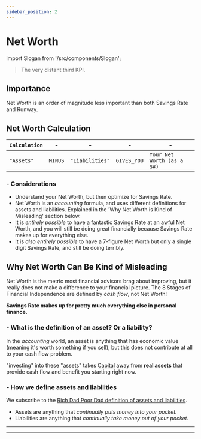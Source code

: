 ```yaml
---
sidebar_position: 2
---
```


# Net Worth

import Slogan from '/src/components/Slogan';

>The very distant third KPI.

## Importance

Net Worth is an order of magnitude less important than both Savings Rate and Runway.

## Net Worth Calculation

<APITable>

| `Calculation` | - | - | - | - |
| --- | --- | --- | --- | --- |
| `"Assets"` | `MINUS` | `"Liabilities"` | `GIVES_YOU` | `Your Net Worth (as a $#)`|

</APITable>

### - Considerations

- Understand your Net Worth, but then optimize for Savings Rate.
- Net Worth is an *accounting* formula, and uses different definitions for assets and liabilities. Explained in the 'Why Net Worth is Kind of Misleading' section below.
- It is *entirely possible* to have a fantastic Savings Rate at an awful Net Worth, and you will still be doing great financially because Savings Rate makes up for everything else. 
- It is *also entirely possible* to have a 7-figure Net Worth but only a single digit Savings Rate, and still be doing terribly.

## Why Net Worth Can Be Kind of Misleading

Net Worth is the metric most financial advisors brag about improving, but it really does not make a difference to your financial picture. The 8 Stages of Financial Independence are defined by *cash flow*, not Net Worth! 

**Savings Rate makes up for pretty much everything else in personal finance.**

### - What is the definition of an asset? Or a liability?

In the *accounting* world, an asset is anything that has economic value (meaning it's worth something if you sell), but this does not contribute at all to your cash flow problem.

"investing" into these "assets" takes [Capital](/investing/investing-principles/financial-capital.md) away from **real assets** that provide cash flow and benefit you starting right now.

### - How we define assets and liabilities

We subscribe to the [Rich Dad Poor Dad definition of assets and liabilities](https://www.richdad.com/what-are-assets-and-liabilities).

- Assets are anything that *continually puts money into your pocket.*
- Liabilities are anything that *continually take money out of your pocket.*

---
<Slogan/>

---
